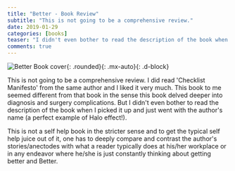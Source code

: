 ```yaml
---
title: "Better - Book Review"
subtitle: "This is not going to be a comprehensive review."
date: 2019-01-29
categories: [books]
teaser: "I didn't even bother to read the description of the book when I picked it up and just went with the author's name (a perfect example of Halo effect!)."
comments: true
---
```


![Better Book cover](https://res.cloudinary.com/pradheap/image/upload/v1548820413/better-319x479.jpg){: .rounded}{: .mx-auto}{: .d-block}

This is not going to be a comprehensive review. I did read 'Checklist Manifesto' from the same author and I liked it very much. This book to me seemed different from that book in the sense this book delved deeper into diagnosis and surgery complications. But I didn't even bother to read the description of the book when I picked it up and just went with the author's name (a perfect example of Halo effect!). 

This is not a self help book in the stricter sense and to get the typical self help juice out of it, one has to deeply compare and contrast the author's stories/anectodes with what a reader typically does at his/her workplace or in any endeavor where he/she is just constantly thinking about getting better and Better.